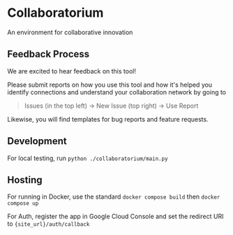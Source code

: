 # Collaboratorium
An environment for collaborative innovation

## Feedback Process

We are excited to hear feedback on this tool!

Please submit reports on how you use this tool and how it's helped you identify connections and understand your collaboration network by going to 
> Issues (in the top left) -> New Issue (top right) -> Use Report

Likewise, you will find templates for bug reports and feature requests.

## Development
For local testing, run `python ./collaboratorium/main.py`

## Hosting
For running in Docker, use the standard `docker compose build` then `docker compose up`

For Auth, register the app in Google Cloud Console and set the redirect URI to `{site_url}/auth/callback`
